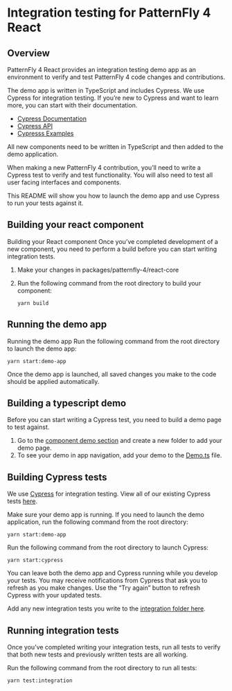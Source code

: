 # Integration testing for PatternFly 4 React

## Overview
PatternFly 4 React provides an integration testing demo app as an environment to verify and test PatternFly 4 code changes and contributions.

The demo app is written in TypeScript and includes Cypress. We use Cypress for integration testing. If you’re new to Cypress and want to learn more, you can start with their documentation. 

* [Cypress Documentation](https://docs.cypress.io/guides/overview/why-cypress.html#In-a-nutshell)
* [Cypress API](https://docs.cypress.io/api/api/table-of-contents.html)
* [Cypresss Examples](https://docs.cypress.io/examples/examples/recipes.html#Node-Modules)

All new components need to be written in TypeScript and then added to the demo application.

When making a new PatternFly 4 contribution, you’ll need to write a Cypress test to verify and test functionality. You will also need to test all user facing interfaces and components.

This README will show you how to launch the demo app and use Cypress to run your tests against it.

## Building your react component
Building your React component
Once you’ve completed development of a new component, you need to perform a build before you can start writing integration tests.

1. Make your changes in packages/patternfly-4/react-core
2. Run the following command from the root directory to build your component:

    `yarn build`

## Running the demo app

Running the demo app
Run the following command from the root directory to launch the demo app:

`yarn start:demo-app`

Once the demo app is launched, all saved changes you make to the code should be applied automatically.

## Building a typescript demo

Before you can start writing a Cypress test, you need to build a demo page to test against.

1. Go to the [component demo section](https://github.com/patternfly/patternfly-react/tree/master/packages/patternfly-4/react-integration/demo-app-ts/src/components/demos) and create a new folder to add your demo page.
2. To see your demo in app navigation, add your demo to the [Demo.ts](https://github.com/patternfly/patternfly-react/tree/master/packages/patternfly-4/react-integration/emo-app-ts/src/Demos.ts) file.


## Building Cypress tests
We use [Cypress](https://www.cypress.io/) for integration testing. View all of our existing Cypress tests [here](https://github.com/patternfly/patternfly-react/tree/master/packages/patternfly-4/react-integration/cypress/integration).

Make sure your demo app is running. If you need to launch the demo application, run the following command from the root directory:

`yarn start:demo-app`

Run the following command from the root directory to launch Cypress:

`yarn start:cypress`

You can leave both the demo app and Cypress running while you develop your tests. You may receive notifications from Cypress that ask you to refresh as you make changes. Use the “Try again” button to refresh Cypress with your updated tests.

Add any new integration tests you write to the [integration folder here](https://github.com/patternfly/patternfly-react/tree/master/packages/patternfly-4/react-integration/cypress/integration).


## Running integration tests
Once you’ve completed writing your integration tests, run all tests to verify that both new tests and previously written tests are all working.

Run the following command from the root directory to run all tests:

`yarn test:integration`
